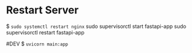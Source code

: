 # Restart Server
$ `sudo systemctl restart nginx`
sudo supervisorctl start fastapi-app
sudo supervisorctl restart fastapi-app

#DEV
$ `uvicorn main:app`


